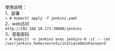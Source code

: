 使用说明：  
1、部署  
``` > # kubectl apply -f jenkins.yaml ```  
2、web访问  
``` http://192.168.20.171:30080/jenkins ```  
3、获取密码  
``` > # kubectl -n jenkins exec jenkins-0 -it -- cat /var/jenkins_home/secrets/initialAdminPassword ```  
